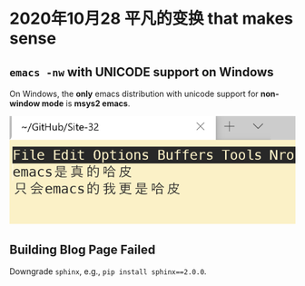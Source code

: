 2020年10月28 平凡的变换 that makes sense
============================================

`emacs -nw` with UNICODE support on Windows
---------------------------------------------------

On Windows, the **only** emacs distribution with unicode support for **non-window mode** is **msys2 emacs**.

![MSYS2 EMACS UNICODE](./static/msys2-emacs-unicode.PNG)



Building Blog Page Failed
---------------------------------

Downgrade `sphinx`, e.g., `pip install sphinx==2.0.0`.